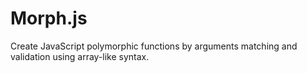 # Morph.js
Create JavaScript polymorphic functions by arguments matching and validation using array-like syntax.
